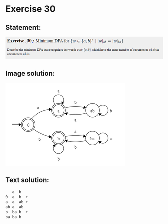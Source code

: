 # Exercise 30

## Statement:
![Statement](https://github.com/AdriCri22/Teoria-Computacion-TC-FIB/blob/main/DFA/30/Statement_30.png)

## Image solution:
![Solution](https://github.com/AdriCri22/Teoria-Computacion-TC-FIB/blob/main/DFA/30/Image_sol_30.png)

## Text solution:
       a  b 
    0  a  b  +
    a  a  ab +
    ab a  ab
    b  ba b  +
    ba ba b 
